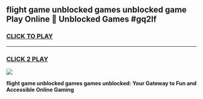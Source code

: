 
## flight game unblocked games unblocked game Play Online 👋 Unblocked Games #gq2lf
<h3>
<a href="https://premium.freeplayer.one?title=flight_game_unblocked_games&ref=21F">CLICK TO PLAY</a></h3>
<hr>

<h3>
<a href="https://premium.freeplayer.one?title=flight_game_unblocked_games&ref=21F">CLICK 2 PLAY</a>
  
</h3>

<a href="https://premium.freeplayer.one?title=flight_game_unblocked_games&ref=21F/"><img src="https://clearcache.store/games.png"></a>


**flight game unblocked games games unblocked: Your Gateway to Fun and Accessible Online Gaming**
